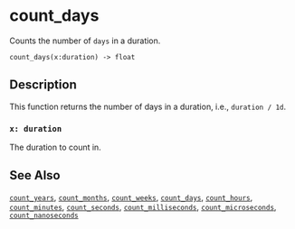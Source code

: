 # count_days

Counts the number of `days` in a duration.

```tql
count_days(x:duration) -> float
```

## Description

This function returns the number of days in a duration, i.e., `duration / 1d`.

### `x: duration`

The duration to count in.

## See Also

[`count_years`](/reference/functions/count_years), [`count_months`](/reference/functions/count_months), [`count_weeks`](/reference/functions/count_weeks), [`count_days`](/reference/functions/count_days), [`count_hours`](/reference/functions/count_hours), [`count_minutes`](/reference/functions/count_minutes), [`count_seconds`](/reference/functions/count_seconds), [`count_milliseconds`](/reference/functions/count_milliseconds), [`count_microseconds`](/reference/functions/count_microseconds), [`count_nanoseconds`](/reference/functions/count_nanoseconds)